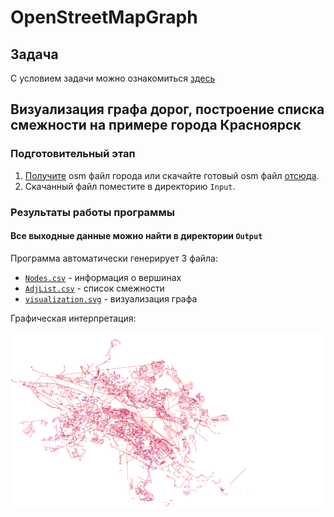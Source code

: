 # OpenStreetMapGraph
## Задача
С условием задачи можно ознакомиться [здесь](Documentation/Task.md)
## Визуализация графа дорог, построение списка смежности на примере города Красноярск 

### Подготовительный этап

1. [Получите](Documentation/Get_OSM.md) osm файл города или скачайте готовый osm файл [отсюда](https://drive.google.com/open?id=1F7N20fHGaOksnb2hrZwUmOA4N8lpsh0a "Город Красноярск").
2. Скачанный файл поместите в директорию `Input`.

### Результаты работы программы
#### Все выходные данные можно найти в директории `Output`

Программа автоматически генерирует 3 файла:

* [`Nodes.csv`](Output/Nodes.csv) - информация о вершинах
* [`AdjList.csv`](Output/AdjList.csv) - список смежности
* [`visualization.svg`](Output/visualization.csv) - визуализация графа 

Графическая интерпретация:

![Result_v1](Documentation/References/Result_v1.png "Граф дорог города Красноярск")